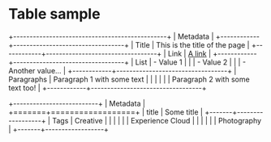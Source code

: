 # Table sample

+-----------------------------------------------+
| Metadata                                      |
+------------+----------------------------------+
| Title      | This is the title of the page    |
+------------+----------------------------------+
| Link       | [A link](https://www.sample.com) |
+------------+----------------------------------+
| List       | -   Value 1                      |
|            | -   Value 2                      |
|            | -   Another value...             |
+------------+----------------------------------+
| Paragraphs | Paragraph 1 with some text       |
|            |                                  |
|            | Paragraph 2 with some text too!  |
+------------+----------------------------------+

+--------------------------+
| Metadata                 |
+=======+==================+
| title | Some title       |
+-------+------------------+
| Tags  | Creative         |
|       |                  |
|       | Experience Cloud |
|       |                  |
|       | Photography      |
+-------+------------------+
